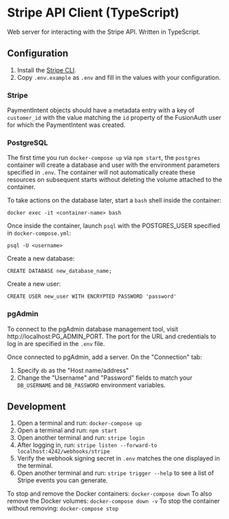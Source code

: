 # Stripe API Client (TypeScript)

Web server for interacting with the Stripe API. Written in TypeScript.

## Configuration

1. Install the [Stripe CLI](https://stripe.com/docs/stripe-cli).
2. Copy `.env.example` as `.env` and fill in the values with your configuration.

### Stripe

PaymentIntent objects should have a metadata entry with a key of `customer_id`
with the value matching the `id` property of the FusionAuth user for which the
PaymentIntent was created.

### PostgreSQL

The first time you run `docker-compose up` via `npm start`, the `postgres`
container will create a database and user with the environment parameters
specified in `.env`. The container will not automatically create these resources
on subsequent starts without deleting the volume attached to the container.

To take actions on the database later, start a `bash` shell inside the container:

```
docker exec -it <container-name> bash
```

Once inside the container, launch `psql` with the POSTGRES_USER specified in
`docker-compose.yml`:

```
psql -U <username>
```

Create a new database:

```
CREATE DATABASE new_database_name;
```

Create a new user:

```
CREATE USER new_user WITH ENCRYPTED PASSWORD 'password'
```

### pgAdmin

To connect to the pgAdmin database management tool, visit
http://localhost:PG_ADMIN_PORT.
The port for the URL and credentials to log in are specified in the `.env` file.

Once connected to pgAdmin, add a server. On the "Connection" tab:

1. Specify `db` as the "Host name/address"
2. Change the "Username" and "Password" fields to match your `DB_USERNAME` and
   `DB_PASSWORD` environment variables.

## Development

1. Open a terminal and run: `docker-compose up`
2. Open a terminal and run: `npm start`
3. Open another terminal and run: `stripe login`
4. After logging in, run: `stripe listen --forward-to localhost:4242/webhooks/stripe`
5. Verify the webhook signing secret in `.env` matches the one displayed in the terminal.
6. Open another terminal and run: `stripe trigger --help` to see a list of
   Stripe events you can generate.

To stop and remove the Docker containers: `docker-compose down`
To also remove the Docker volumes: `docker-compose down -v`
To stop the container without removing: `docker-compose stop`
